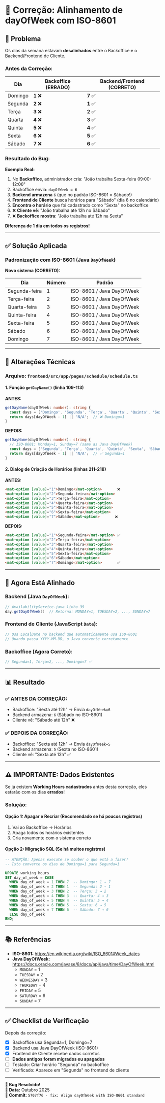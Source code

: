 # 🔧 Correção: Alinhamento de dayOfWeek com ISO-8601

## 🐛 **Problema**

Os dias da semana estavam **desalinhados** entre o Backoffice e o Backend/Frontend de Cliente.

### **Antes da Correção:**

| Dia | Backoffice (ERRADO) | Backend/Frontend (CORRETO) |
|-----|---------------------|----------------------------|
| Domingo | **1** ❌ | **7** ✅ |
| Segunda | **2** ❌ | **1** ✅ |
| Terça | **3** ❌ | **2** ✅ |
| Quarta | **4** ❌ | **3** ✅ |
| Quinta | **5** ❌ | **4** ✅ |
| Sexta | **6** ❌ | **5** ✅ |
| Sábado | **7** ❌ | **6** ✅ |

### **Resultado do Bug:**

**Exemplo Real:**
1. No **Backoffice**, administrador cria: "João trabalha Sexta-feira 09:00-12:00"
2. Backoffice envia: `dayOfWeek = 6`
3. **Backend armazena** `6` (que no padrão ISO-8601 = Sábado!)
4. **Frontend de Cliente** busca horários para "Sábado" (dia 6 no calendário)
5. **Encontra o horário** que foi cadastrado como "Sexta" no backoffice
6. ❌ **Cliente vê**: "João trabalha até 12h no Sábado"
7. ❌ **Backoffice mostra**: "João trabalha até 12h na Sexta"

**Diferença de 1 dia em todos os registros!**

---

## ✅ **Solução Aplicada**

### **Padronização com ISO-8601** (Java `DayOfWeek`)

**Novo sistema (CORRETO):**

| Dia | Número | Padrão |
|-----|--------|--------|
| Segunda-feira | 1 | ISO-8601 / Java DayOfWeek |
| Terça-feira | 2 | ISO-8601 / Java DayOfWeek |
| Quarta-feira | 3 | ISO-8601 / Java DayOfWeek |
| Quinta-feira | 4 | ISO-8601 / Java DayOfWeek |
| Sexta-feira | 5 | ISO-8601 / Java DayOfWeek |
| Sábado | 6 | ISO-8601 / Java DayOfWeek |
| Domingo | 7 | ISO-8601 / Java DayOfWeek |

---

## 🔧 **Alterações Técnicas**

### **Arquivo:** `frontend/src/app/pages/schedule/schedule.ts`

#### **1. Função `getDayName()` (linha 109-113)**

**ANTES:**
```typescript
getDayName(dayOfWeek: number): string {
  const days = ['Domingo', 'Segunda', 'Terça', 'Quarta', 'Quinta', 'Sexta', 'Sábado'];
  return days[dayOfWeek - 1] || 'N/A';  // ❌ Domingo=1
}
```

**DEPOIS:**
```typescript
getDayName(dayOfWeek: number): string {
  // ISO-8601: Monday=1, Sunday=7 (same as Java DayOfWeek)
  const days = ['Segunda', 'Terça', 'Quarta', 'Quinta', 'Sexta', 'Sábado', 'Domingo'];
  return days[dayOfWeek - 1] || 'N/A';  // ✅ Segunda=1
}
```

#### **2. Dialog de Criação de Horários (linhas 211-218)**

**ANTES:**
```html
<mat-option [value]="1">Domingo</mat-option>       ❌
<mat-option [value]="2">Segunda-feira</mat-option>
<mat-option [value]="3">Terça-feira</mat-option>
<mat-option [value]="4">Quarta-feira</mat-option>
<mat-option [value]="5">Quinta-feira</mat-option>
<mat-option [value]="6">Sexta-feira</mat-option>
<mat-option [value]="7">Sábado</mat-option>       ❌
```

**DEPOIS:**
```html
<mat-option [value]="1">Segunda-feira</mat-option> ✅
<mat-option [value]="2">Terça-feira</mat-option>
<mat-option [value]="3">Quarta-feira</mat-option>
<mat-option [value]="4">Quinta-feira</mat-option>
<mat-option [value]="5">Sexta-feira</mat-option>
<mat-option [value]="6">Sábado</mat-option>
<mat-option [value]="7">Domingo</mat-option>       ✅
```

---

## 🎯 **Agora Está Alinhado**

### **Backend** (Java `DayOfWeek`):
```java
// AvailabilityService.java linha 39
day.getDayOfWeek()  // Retorna: MONDAY=1, TUESDAY=2, ..., SUNDAY=7
```

### **Frontend de Cliente** (JavaScript `Date`):
```typescript
// Usa LocalDate no backend que automaticamente usa ISO-8601
// Quando passa YYYY-MM-DD, o Java converte corretamente
```

### **Backoffice** (Agora Correto):
```typescript
// Segunda=1, Terça=2, ..., Domingo=7 ✅
```

---

## 📊 **Resultado**

### **✅ ANTES DA CORREÇÃO:**
- Backoffice: "Sexta até 12h" → Envia `dayOfWeek=6`
- Backend armazena: `6` (Sábado no ISO-8601)
- Cliente vê: "Sábado até 12h" ❌

### **✅ DEPOIS DA CORREÇÃO:**
- Backoffice: "Sexta até 12h" → Envia `dayOfWeek=5`
- Backend armazena: `5` (Sexta no ISO-8601)
- Cliente vê: "Sexta até 12h" ✅

---

## ⚠️ **IMPORTANTE: Dados Existentes**

Se já existem **Working Hours cadastrados** antes desta correção, eles estarão com os dias **errados**!

### **Solução:**

#### **Opção 1: Apagar e Recriar** (Recomendado se há poucos registros)
1. Vai ao Backoffice → Horários
2. Apaga todos os horários existentes
3. Cria novamente com o sistema correto

#### **Opção 2: Migração SQL** (Se há muitos registros)

```sql
-- ATENÇÃO: Apenas execute se souber o que está a fazer!
-- Isto converte os dias de Domingo=1 para Segunda=1

UPDATE working_hours
SET day_of_week = CASE 
  WHEN day_of_week = 1 THEN 7  -- Domingo: 1 → 7
  WHEN day_of_week = 2 THEN 1  -- Segunda: 2 → 1
  WHEN day_of_week = 3 THEN 2  -- Terça: 3 → 2
  WHEN day_of_week = 4 THEN 3  -- Quarta: 4 → 3
  WHEN day_of_week = 5 THEN 4  -- Quinta: 5 → 4
  WHEN day_of_week = 6 THEN 5  -- Sexta: 6 → 5
  WHEN day_of_week = 7 THEN 6  -- Sábado: 7 → 6
  ELSE day_of_week
END;
```

---

## 📚 **Referências**

- **ISO-8601:** https://en.wikipedia.org/wiki/ISO_8601#Week_dates
- **Java DayOfWeek:** https://docs.oracle.com/javase/8/docs/api/java/time/DayOfWeek.html
  - `MONDAY` = 1
  - `TUESDAY` = 2
  - `WEDNESDAY` = 3
  - `THURSDAY` = 4
  - `FRIDAY` = 5
  - `SATURDAY` = 6
  - `SUNDAY` = 7

---

## ✅ **Checklist de Verificação**

Depois da correção:

- [x] Backoffice usa Segunda=1, Domingo=7
- [x] Backend usa Java DayOfWeek (ISO-8601)
- [x] Frontend de Cliente recebe dados corretos
- [ ] **Dados antigos foram migrados ou apagados**
- [ ] Testado: Criar horário "Segunda" no backoffice
- [ ] Verificado: Aparece em "Segunda" no frontend de cliente

---

**🎉 Bug Resolvido!**  
**📅 Data:** Outubro 2025  
**🔧 Commit:** `5707f76 - fix: Align dayOfWeek with ISO-8601 standard`


